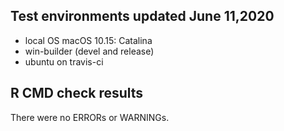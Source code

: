 ## Test environments updated June 11,2020
* local OS macOS 10.15: Catalina
* win-builder (devel and release)
* ubuntu on travis-ci

## R CMD check results
There were no ERRORs or WARNINGs. 
